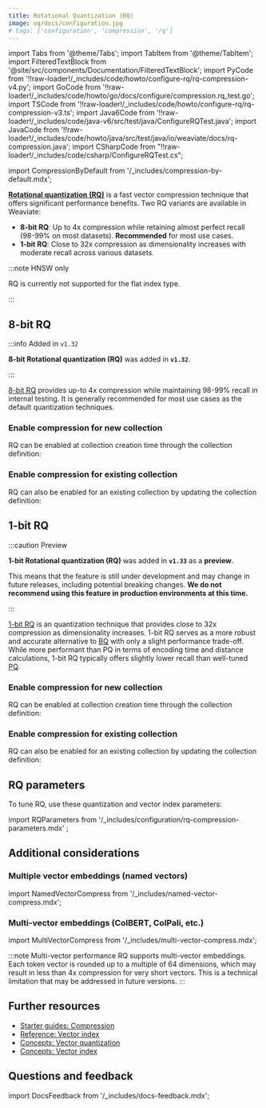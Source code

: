 ```yaml
---
title: Rotational Quantization (RQ)
image: og/docs/configuration.jpg
# tags: ['configuration', 'compression', 'rq']
---
```


import Tabs from '@theme/Tabs';
import TabItem from '@theme/TabItem';
import FilteredTextBlock from '@site/src/components/Documentation/FilteredTextBlock';
import PyCode from '!!raw-loader!/\_includes/code/howto/configure-rq/rq-compression-v4.py';
import GoCode from '!!raw-loader!/\_includes/code/howto/go/docs/configure/compression.rq_test.go';
import TSCode from '!!raw-loader!/\_includes/code/howto/configure-rq/rq-compression-v3.ts';
import Java6Code from '!!raw-loader!/\_includes/code/java-v6/src/test/java/ConfigureRQTest.java';
import JavaCode from '!!raw-loader!/\_includes/code/howto/java/src/test/java/io/weaviate/docs/rq-compression.java';
import CSharpCode from "!!raw-loader!/\_includes/code/csharp/ConfigureRQTest.cs";

import CompressionByDefault from '/\_includes/compression-by-default.mdx';

<CompressionByDefault/>

[**Rotational quantization (RQ)**](../../concepts/vector-quantization.md#rotational-quantization) is a fast vector compression technique that offers significant performance benefits. Two RQ variants are available in Weaviate:

- **8-bit RQ**: Up to 4x compression while retaining almost perfect recall (98-99% on most datasets). **Recommended** for most use cases.
- **1-bit RQ**: Close to 32x compression as dimensionality increases with moderate recall across various datasets.

:::note HNSW only

RQ is currently not supported for the flat index type.

:::

## 8-bit RQ

:::info Added in `v1.32`

**8-bit Rotational quantization (RQ)** was added in **`v1.32`**.

:::

[8-bit RQ](../../concepts/vector-quantization.md#8-bit-rq) provides up-to 4x compression while maintaining 98-99% recall in internal testing. It is generally recommended for most use cases as the default quantization techniques.

### Enable compression for new collection

RQ can be enabled at collection creation time through the collection definition:

<Tabs groupId="languages">
  <TabItem value="py" label="Python">
      <FilteredTextBlock
        text={PyCode}
        startMarker="# START EnableRQ"
        endMarker="# END EnableRQ"
        language="py"
      />
  </TabItem>
  <TabItem value="ts" label="JS/TS">
      <FilteredTextBlock
        text={TSCode}
        startMarker="// START EnableRQ"
        endMarker="// END EnableRQ"
        language="ts"
      />
  </TabItem>
  <TabItem value="go" label="Go">
      <FilteredTextBlock
        text={GoCode}
        startMarker="// START EnableRQ"
        endMarker="// END EnableRQ"
        language="go"
      />
  </TabItem>
  <TabItem value="java6" label="Java v6 (Beta)">
    <FilteredTextBlock
      text={Java6Code}
      startMarker="// START EnableRQ"
      endMarker="// END EnableRQ"
      language="java"
    />
  </TabItem>
  <TabItem value="java" label="Java">
    <FilteredTextBlock
      text={JavaCode}
      startMarker="// START EnableRQ"
      endMarker="// END EnableRQ"
      language="java"
    />
  </TabItem>
  <TabItem value="csharp" label="C# (Beta)">
    <FilteredTextBlock
      text={CSharpCode}
      startMarker="// START EnableRQ"
      endMarker="// END EnableRQ"
      language="csharp"
    />
  </TabItem>
</Tabs>

### Enable compression for existing collection

RQ can also be enabled for an existing collection by updating the collection definition:

<Tabs groupId="languages">
  <TabItem value="py" label="Python">
      <FilteredTextBlock
        text={PyCode}
        startMarker="# START UpdateSchema"
        endMarker="# END UpdateSchema"
        language="py"
      />
  </TabItem>
  <TabItem value="ts" label="JS/TS">
      <FilteredTextBlock
        text={TSCode}
        startMarker="// START UpdateSchema"
        endMarker="// END UpdateSchema"
        language="ts"
      />
  </TabItem>
  <TabItem value="java" label="Java">
    <FilteredTextBlock
      text={JavaCode}
      startMarker="// START UpdateSchema"
      endMarker="// END UpdateSchema"
      language="java"
    />
  </TabItem>
    <TabItem value="java6" label="Java v6 (Beta)">
    <FilteredTextBlock
      text={Java6Code}
      startMarker="// START UpdateSchema"
      endMarker="// END UpdateSchema"
      language="java"
    />
  </TabItem>
  <TabItem value="csharp" label="C# (Beta)">
    <FilteredTextBlock
      text={CSharpCode}
      startMarker="// START UpdateSchema"
      endMarker="// END UpdateSchema"
      language="csharp"
    />
  </TabItem>
  <TabItem value="go" label="Go">
      <FilteredTextBlock
        text={GoCode}
        startMarker="// START UpdateSchema"
        endMarker="// END UpdateSchema"
        language="go"
      />
  </TabItem>
</Tabs>

## 1-bit RQ

:::caution Preview

**1-bit Rotational quantization (RQ)** was added in **`v1.33`** as a **preview**.<br/>

This means that the feature is still under development and may change in future releases, including potential breaking changes.
**We do not recommend using this feature in production environments at this time.**

:::

[1-bit RQ](../../concepts/vector-quantization.md#1-bit-rq) is an quantization technique that provides close to 32x compression as dimensionality increases. 1-bit RQ serves as a more robust and accurate alternative to [BQ](./bq-compression.md) with only a slight performance trade-off. While more performant than PQ in terms of encoding time and distance calculations, 1-bit RQ typically offers slightly lower recall than well-tuned [PQ](./pq-compression.md).

### Enable compression for new collection

RQ can be enabled at collection creation time through the collection definition:

<Tabs groupId="languages">
  <TabItem value="py" label="Python">
      <FilteredTextBlock
        text={PyCode}
        startMarker="# START 1BitEnableRQ"
        endMarker="# END 1BitEnableRQ"
        language="py"
      />
  </TabItem>
  <TabItem value="ts" label="JS/TS">
      <FilteredTextBlock
        text={TSCode}
        startMarker="// START 1BitEnableRQ"
        endMarker="// END 1BitEnableRQ"
        language="ts"
      />
  </TabItem>
  <TabItem value="go" label="Go">
      <FilteredTextBlock
        text={GoCode}
        startMarker="// START 1BitEnableRQ"
        endMarker="// END 1BitEnableRQ"
        language="go"
      />
  </TabItem>
  <TabItem value="java" label="Java">
    <FilteredTextBlock
      text={JavaCode}
      startMarker="// START 1BitEnableRQ"
      endMarker="// END 1BitEnableRQ"
      language="java"
    />
  </TabItem>
  <TabItem value="java6" label="Java v6 (Beta)">
    <FilteredTextBlock
      text={Java6Code}
      startMarker="// START 1BitEnableRQ"
      endMarker="// END 1BitEnableRQ"
      language="java"
    />
  </TabItem>
  <TabItem value="csharp" label="C# (Beta)">
    <FilteredTextBlock
      text={CSharpCode}
      startMarker="// START 1BitEnableRQ"
      endMarker="// END 1BitEnableRQ"
      language="csharp"
    />
  </TabItem>
</Tabs>

### Enable compression for existing collection

RQ can also be enabled for an existing collection by updating the collection definition:

<Tabs groupId="languages">
  <TabItem value="py" label="Python">
      <FilteredTextBlock
        text={PyCode}
        startMarker="# START 1BitUpdateSchema"
        endMarker="# END 1BitUpdateSchema"
        language="py"
      />
  </TabItem>
    <TabItem value="ts" label="JS/TS">
      <FilteredTextBlock
        text={TSCode}
        startMarker="// START 1BitUpdateSchema"
        endMarker="// END 1BitUpdateSchema"
        language="ts"
      />
  </TabItem>
      <TabItem value="go" label="Go">
      <FilteredTextBlock
        text={GoCode}
        startMarker="// START 1BitUpdateSchema"
        endMarker="// END 1BitUpdateSchema"
        language="go"
      />
  </TabItem>
  <TabItem value="java6" label="Java v6 (Beta)">
    <FilteredTextBlock
      text={Java6Code}
      startMarker="// START 1BitUpdateSchema"
      endMarker="// END 1BitUpdateSchema"
      language="java"
    />
  </TabItem>
  <TabItem value="java" label="Java">
    <FilteredTextBlock
      text={JavaCode}
      startMarker="// START 1BitUpdateSchema"
      endMarker="// END 1BitUpdateSchema"
      language="java"
    />
  </TabItem>
  <TabItem value="csharp" label="C# (Beta)">
    <FilteredTextBlock
      text={CSharpCode}
      startMarker="// START 1BitUpdateSchema"
      endMarker="// END 1BitUpdateSchema"
      language="csharp"
    />
  </TabItem>
</Tabs>

## RQ parameters

To tune RQ, use these quantization and vector index parameters:

import RQParameters from '/\_includes/configuration/rq-compression-parameters.mdx' ;

<RQParameters />

<Tabs groupId="languages">
  <TabItem value="py" label="Python">
      <FilteredTextBlock
        text={PyCode}
        startMarker="# START RQWithOptions"
        endMarker="# END RQWithOptions"
        language="py"
      />
  </TabItem>
  <TabItem value="ts" label="JS/TS">
      <FilteredTextBlock
        text={TSCode}
        startMarker="// START RQWithOptions"
        endMarker="// END RQWithOptions"
        language="ts"
      />
  </TabItem>
  <TabItem value="go" label="Go">
      <FilteredTextBlock
        text={GoCode}
        startMarker="// START RQWithOptions"
        endMarker="// END RQWithOptions"
        language="go"
      />
  </TabItem>
  <TabItem value="java6" label="Java v6 (Beta)">
    <FilteredTextBlock
      text={Java6Code}
      startMarker="// START RQWithOptions"
      endMarker="// END RQWithOptions"
      language="java"
    />
  </TabItem>
  <TabItem value="java" label="Java">
    <FilteredTextBlock
      text={JavaCode}
      startMarker="// START RQWithOptions"
      endMarker="// END RQWithOptions"
      language="java"
    />
  </TabItem>
  <TabItem value="csharp" label="C# (Beta)">
    <FilteredTextBlock
      text={CSharpCode}
      startMarker="// START RQWithOptions"
      endMarker="// END RQWithOptions"
      language="csharp"
    />
  </TabItem>
</Tabs>

<!--
:::note Maximum query performance

For maximum query performance with minimal recall impact, consider setting `rescoreLimit` to 0. This disables rescoring and can significantly boost QPS (queries per second) while only causing a very minor drop in recall.

:::
-->

## Additional considerations

### Multiple vector embeddings (named vectors)

import NamedVectorCompress from '/\_includes/named-vector-compress.mdx';

<NamedVectorCompress />

### Multi-vector embeddings (ColBERT, ColPali, etc.)

import MultiVectorCompress from '/\_includes/multi-vector-compress.mdx';

<MultiVectorCompress />

:::note Multi-vector performance
RQ supports multi-vector embeddings. Each token vector is rounded up to a multiple of 64 dimensions, which may result in less than 4x compression for very short vectors. This is a technical limitation that may be addressed in future versions.
:::

## Further resources

- [Starter guides: Compression](/docs/weaviate/starter-guides/managing-resources/compression.mdx)
- [Reference: Vector index](/weaviate/config-refs/indexing/vector-index.mdx)
- [Concepts: Vector quantization](/docs/weaviate/concepts/vector-quantization.md)
- [Concepts: Vector index](/weaviate/concepts/indexing/vector-index.md)

## Questions and feedback

import DocsFeedback from '/\_includes/docs-feedback.mdx';

<DocsFeedback/>
